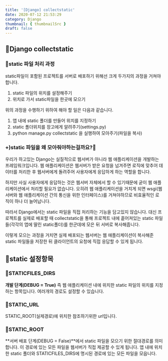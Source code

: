 ```yaml
---
title: '[Django] collectstatic'
date: 2020-07-12 21:53:29
category: Django
thumbnail: { thumbnailSrc }
draft: false
---
```


## 🌟Django collectstatic

### 🎯static 파일 처리 과정
static파일이 포함된 프로젝트를 서버로 배포하기 위해선 크게 두가지의 과정을 거쳐야 합니다.
1. static 파일의 위치를 설정해주기
2. 위치로 가서 static파일을 한곳에 모으기

위의 과정을 수행하기 위하여 해야 할 일은 다음과 같습니다.
1. 앱 내에 static 폴더를 만들어 위치를 지정하기
2. static 폴더위치를 장고에게 알려주기(settings.py)
3. python manage.py collectstatic 을 실행하여 모아주기(파일을 복사)

### +)static 파일을 왜 모아줘야하는걸까요?🤔
우리가 하고있는 Django는 실질적으로 웹서버가 아니라 웹 애플리케이션을 개발하는 프레임워크입니다.
웹 애플리케이션은 웹서버가 받은 요청을 넘겨주면 로직에 맞추어 데이터를 처리한 후
웹서버에게 돌려주어 사용자에게 응답하게 하는 역할을 합니다.

하지만 사실 사용자에게 응답하는 것은 웹서버 자체에서 할 수 있기때문에 굳이 웹 애플리케이션에서 처리할 필요가 없습니다. 오히려 웹 애플리케이션을 거치게 되면 wsgi(웹서버와 웹 애플리케이션 간의 통신을 위한 인터페이스)를 거쳐야하므로 비효율적인 로직이 하나 더 늘어납니다.

따라서 Django에서는 static 파일을 직접 처리하는 기능을 담고있지 않습니다.
대신 프로젝트를 실제로 배포할 때 collectstatic을 통해 프로젝트 내에 흩어져있는 static 파일들(각각의 앱에 딸린 static폴더)를 한군데에 모은 뒤 서버로 복사해줍니다.

이렇게 모으는 과정을 거치면 실제 배포되는 웹서버는 웹 애플리케이션이 복사해준 static 파일들을 저장한 뒤 클라이언트의 요청에 직접 응답할 수 있게 됩니다.

## 🌟static 설정항목
### 🎯STATICFILES_DIRS
**개발 단계(DEBUG = True)** 즉 웹 애플리케이션 내에 위치한 static 파일의 위치를 지정하는 항목입니다. 여러개의 경로도 설정할 수 있습니다.
### 🎯STATIC_URL
STATIC_ROOT(실제경로)에 위치한  참조하기위한 url입니다. 
### 🎯STATIC_ROOT
**서버 배포 단계(DEBUG = False)**에서 static 파일을 모으기 위한 절대경로를 의미합니다. 이 경로에 있는 모든 파일을 웹서버가 직접 제공할 수 있게 됩니다. 앱 내에 위치한 static 폴더와 STATICFILES_DIRS에 명시된 경로에 있는 모든 파일을 모읍니다. 